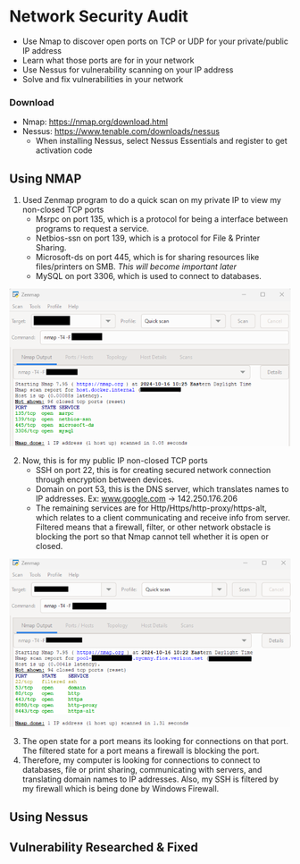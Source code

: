 # Network Security Audit
- Use Nmap to discover open ports on TCP or UDP for your private/public IP address
- Learn what those ports are for in your network
- Use Nessus for vulnerability scanning on your IP address
- Solve and fix vulnerabilities in your network

### Download
- Nmap: https://nmap.org/download.html
- Nessus: https://www.tenable.com/downloads/nessus
  - When installing Nessus, select Nessus Essentials and register to get activation code

## Using NMAP
1. Used Zenmap program to do a quick scan on my private IP to view my non-closed TCP ports
   - Msrpc on port 135, which is a protocol for being a interface between programs to request a service.
   - Netbios-ssn on port 139, which is a protocol for File & Printer Sharing.
   - Microsoft-ds on port 445, which is for sharing resources like files/printers on SMB. *This will become important later*
   - MySQL on port 3306, which is used to connect to databases.

<img src="images/01-NMAP_on_privateIPv4.png" height='auto' width='auto'/>

2. Now, this is for my public IP non-closed TCP ports
   - SSH on port 22, this is for creating secured network connection through encryption between devices.
   - Domain on port 53, this is the DNS server, which translates names to IP addresses. Ex: www.google.com -> 142.250.176.206
   - The remaining services are for Http/Https/http-proxy/https-alt, which relates to a client communicating and receive info from server.
 Filtered means that a firewall, filter, or other network obstacle is blocking the port so that Nmap cannot tell whether it is open or closed.
<img src="images/01-NMAP_on_publicIPv4.png" height='auto' width='auto'/>

3. The open state for a port means its looking for connections on that port. The filtered state for a port means a firewall is blocking the port.
4. Therefore, my computer is looking for connections to connect to databases, file or print sharing, communicating with servers, and translating domain names to IP addresses. Also, my SSH is filtered by my firewall which is being done by Windows Firewall.


## Using Nessus

## Vulnerability Researched & Fixed
  
